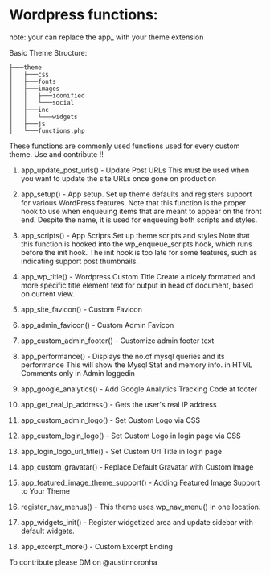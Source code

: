 # Wordpress functions:
note: your can replace the app_ with your theme extension

Basic Theme Structure:
```
├───theme
│   ├───css
│   ├───fonts
│   ├───images
│   │   ├───iconified
│   │   └───social
│   ├───inc
│   │   └───widgets
│   ├───js
│   └───functions.php
```

These functions are commonly used functions used for every custom theme.
Use and contribute !!

1. app_update_post_urls() - Update Post URLs 
   This must be used when you want to update the site URLs once gone on production

2. app_setup() - App setup.
   Set up theme defaults and registers support for various WordPress features.
   Note that this function is the proper hook to use when enqueuing items 
   that are meant to appear on the front end. Despite the name, it is used for enqueuing both scripts and styles.

3. app_scripts() - App Scriprs
   Set up theme scripts and styles 
   Note that this function is hooked into the wp_enqueue_scripts hook, which
   runs before the init hook. The init hook is too late for some features, such
   as indicating support post thumbnails.

4. app_wp_title() -  Wordpress Custom Title
   Create a nicely formatted and more specific title element text for output
   in head of document, based on current view.

5. app_site_favicon() - Custom Favicon

6. app_admin_favicon() - Custom Admin Favicon

7. app_custom_admin_footer() - Customize admin footer text

8. app_performance() - Displays the no.of mysql queries and its performance
   This will show the Mysql Stat and memory info. in HTML Comments only in Admin loggedin

9. app_google_analytics() - Add Google Analytics Tracking Code at footer

10. app_get_real_ip_address() - Gets the user's real IP address

11. app_custom_admin_logo() - Set Custom Logo via CSS

12. app_custom_login_logo() - Set Custom Logo in login page via CSS

13. app_login_logo_url_title() - Set Custom Url Title in login page

14. app_custom_gravatar() - Replace Default Gravatar with Custom Image

15. app_featured_image_theme_support() - Adding Featured Image Support to Your Theme

16. register_nav_menus() - This theme uses wp_nav_menu() in one location.

17. app_widgets_init() - Register widgetized area and update sidebar with default widgets.

18. app_excerpt_more() - Custom Excerpt Ending


To contribute please DM on @austinnoronha
